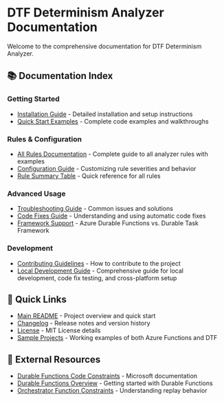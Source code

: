 # DTF Determinism Analyzer Documentation

Welcome to the comprehensive documentation for DTF Determinism Analyzer.

## 📚 Documentation Index

### Getting Started
- [Installation Guide](installation.md) - Detailed installation and setup instructions
- [Quick Start Examples](examples.md) - Complete code examples and walkthroughs

### Rules & Configuration
- [All Rules Documentation](rules.md) - Complete guide to all analyzer rules with examples
- [Configuration Guide](configuration.md) - Customizing rule severities and behavior
- [Rule Summary Table](rules.md#rule-summary-table) - Quick reference for all rules

### Advanced Usage
- [Troubleshooting Guide](troubleshooting.md) - Common issues and solutions
- [Code Fixes Guide](code-fixes.md) - Understanding and using automatic code fixes
- [Framework Support](framework-support.md) - Azure Durable Functions vs. Durable Task Framework

### Development
- [Contributing Guidelines](../CONTRIBUTING.md) - How to contribute to the project
- [Local Development Guide](local-development.md) - Comprehensive guide for local development, code fix testing, and cross-platform setup

## 🔗 Quick Links

- [Main README](../README.md) - Project overview and quick start
- [Changelog](../CHANGELOG.md) - Release notes and version history
- [License](../LICENSE) - MIT License details
- [Sample Projects](../samples/) - Working examples of both Azure Functions and DTF

## 📖 External Resources

- [Durable Functions Code Constraints](https://learn.microsoft.com/azure/azure-functions/durable/durable-functions-code-constraints) - Microsoft documentation
- [Durable Functions Overview](https://learn.microsoft.com/azure/azure-functions/durable/durable-functions-overview) - Getting started with Durable Functions
- [Orchestrator Function Constraints](https://learn.microsoft.com/azure/azure-functions/durable/durable-functions-checkpointing-and-replay) - Understanding replay behavior